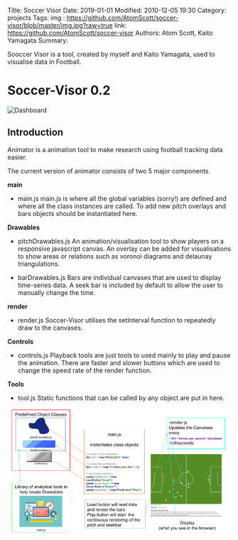 Title: Soccer Visor
Date: 2019-01-01 
Modified: 2010-12-05 19:30
Category: projects
Tags: 
img : https://github.com/AtomScott/soccer-visor/blob/master/img.jpg?raw=true
link: https://github.com/AtomScott/soccer-visor
Authors: Atom Scott, Kaito Yamagata
Summary: 

Sooccer Visor is a tool, created by myself and Kaito Yamagata, used to visualise data in Football.

# Soccer-Visor 0.2

![Dashboard](animator/soccer-visor-dashboard.png)

## Introduction

Animator is a animation tool to make research using football tracking data easier.

The current version of animator consists of two 5 major components.

**main**

- main.js
    main.js is where all the global variables (sorry!) are defined and where all the class instances are called. To add new pitch overlays and bars objects should be instantiated here.

**Drawables**

- pitchDrawables.js
    An animation/visualisation tool to show players on a responsive javascript canvas. An overlay can be added for visualisations to show areas or relations such as voronoi diagrams and delaunay triangulations.

- barDrawables.js
    Bars are individual canvases that are used to display time-series data. A seek bar is included by default to allow the user to manually change the time.

**render**

- render.js
    Soccer-Visor utilises the setInterval function to repeatedly draw to the canvases.

**Controls**

- controls.js
    Playback tools are just tools to used mainly to play and pause the animation. There are faster and slower buttons which are used to change the speed rate of the render function.

**Tools**

- tool.js
    Static functions that can be called by any object are put in here.

![Overview](animator/soccer-visor-overview.png)


